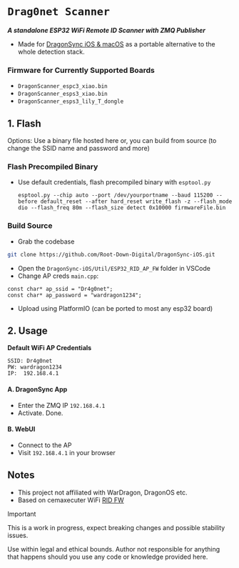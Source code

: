 # `Drag0net Scanner`

_**A standalone ESP32 WiFi Remote ID Scanner with ZMQ Publisher**_

- Made for [DragonSync iOS & macOS](https://github.com/Root-Down-Digital/DragonSync-iOS) as a portable alternative to the whole detection stack.

### Firmware for Currently Supported Boards
   
- `DragonScanner_espc3_xiao.bin`   
- `DragonScanner_esps3_xiao.bin`
- `DragonScanner_esps3_lily_T_dongle`

## 1. Flash

Options: Use a binary file hosted here or, you can build from source (to change the SSID name and password and more)

### Flash Precompiled Binary
- Use default credentials, flash precompiled binary with `esptool.py`

   ```
  esptool.py --chip auto --port /dev/yourportname --baud 115200 --before default_reset --after hard_reset write_flash -z --flash_mode dio --flash_freq 80m --flash_size detect 0x10000 firmwareFile.bin
   ```

### Build Source

- Grab the codebase

```bash
git clone https://github.com/Root-Down-Digital/DragonSync-iOS.git
```

- Open the `DragonSync-iOS/Util/ESP32_RID_AP_FW` folder in VSCode
- Change AP creds `main.cpp`:

```
const char* ap_ssid = "Dr4g0net";
const char* ap_password = "wardragon1234";
```

- Upload using PlatformIO (can be ported to most any esp32 board)

## 2. Usage 

**Default WiFi AP Credentials**

```
SSID: Dr4g0net
PW: wardragon1234
IP:  192.168.4.1
```

#### A. DragonSync App
   - Enter the ZMQ IP `192.168.4.1`
   - Activate. Done.

#### B. WebUI
   - Connect to the AP
   - Visit `192.168.4.1` in your browser

## Notes
- This project not affiliated with WarDragon, DragonOS etc.
- Based on cemaxecuter WiFi [RID FW](https://github.com/alphafox02/T-Halow/tree/master/firmware)

> [!IMPORTANT]
> This is a work in progress, expect breaking changes and possible stability issues.
>
> Use within legal and ethical bounds. Author not responsible for anything that happens should you use any code or knowledge provided here.
